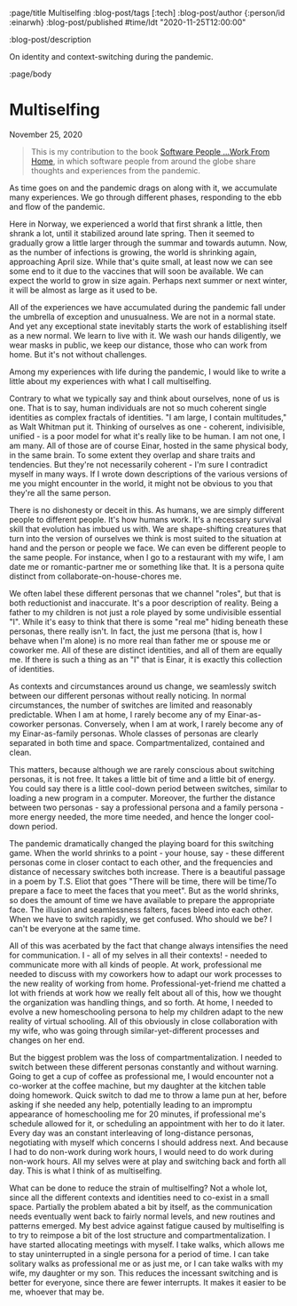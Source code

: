 :page/title Multiselfing
:blog-post/tags [:tech]
:blog-post/author {:person/id :einarwh}
:blog-post/published #time/ldt "2020-11-25T12:00:00"

:blog-post/description

On identity and context-switching during the pandemic.

:page/body

# Multiselfing

<p class="blog-post-date">November 25, 2020</p>

<blockquote>This is my contribution to the book <a href="https://leanpub.com/softwarepeopleworkfromhome">Software People ...Work From Home</a>, in which software people from around the globe share thoughts and experiences from the pandemic.</blockquote>

As time goes on and the pandemic drags on along with it, we accumulate many experiences. We go through different phases, responding to the ebb and flow of the pandemic.

Here in Norway, we experienced a world that first shrank a little, then shrank a lot, until it stabilized around late spring. Then it seemed to gradually grow a little larger through the summar and towards autumn. Now, as the number of infections is growing, the world is shrinking again, approaching April size. While that's quite small, at least now we can see some end to it due to the vaccines that will soon be available. We can expect the world to grow in size again. Perhaps next summer or next winter, it will be almost as large as it used to be.

All of the experiences we have accumulated during the pandemic fall under the umbrella of exception and unusualness. We are not in a normal state. And yet any exceptional state inevitably starts the work of establishing itself as a new normal. We learn to live with it. We wash our hands diligently, we wear masks in public, we keep our distance, those who can work from home. But it's not without challenges.

Among my experiences with life during the pandemic, I would like to write a little about my experiences with what I call multiselfing.

Contrary to what we typically say and think about ourselves, none of us is one. That is to say, human individuals are not so much coherent single identities as complex fractals of identities. "I am large, I contain multitudes," as Walt Whitman put it. Thinking of ourselves as one - coherent, indivisible, unified - is a poor model for what it's really like to be human. I am not one, I am many. All of those are of course Einar, hosted in the same physical body, in the same brain. To some extent they overlap and share traits and tendencies. But they're not necessarily coherent - I'm sure I contradict myself in many ways. If I wrote down descriptions of the various versions of me you might encounter in the world, it might not be obvious to you that they're all the same person.

There is no dishonesty or deceit in this. As humans, we are simply different people to different people. It's how humans work. It's a necessary survival skill that evolution has imbued us with. We are shape-shifting creatures that turn into the version of ourselves we think is most suited to the situation at hand and the person or people we face. We can even be different people to the same people. For instance, when I go to a restaurant with my wife, I am date me or romantic-partner me or something like that. It is a persona quite distinct from collaborate-on-house-chores me.

We often label these different personas that we channel "roles", but that is both reductionist and inaccurate. It's a poor description of reality. Being a father to my children is not just a role played by some undivisible essential "I". While it's easy to think that there is some "real me" hiding beneath these personas, there really isn't. In fact, the just me persona (that is, how I behave when I'm alone) is no more real than father me or spouse me or coworker me. All of these are distinct identities, and all of them are equally me. If there is such a thing as an "I" that is Einar, it is exactly this collection of identities.

As contexts and circumstances around us change, we seamlessly switch between our different personas without really noticing. In normal circumstances, the number of switches are limited and reasonably predictable. When I am at home, I rarely become any of my Einar-as-coworker personas. Conversely, when I am at work, I rarely become any of my Einar-as-family personas. Whole classes of personas are clearly separated in both time and space. Compartmentalized, contained and clean.

This matters, because although we are rarely conscious about switching personas, it is not free. It takes a little bit of time and a little bit of energy. You could say there is a little cool-down period between switches, similar to loading a new program in a computer. Moreover, the further the distance between two personas - say a professional persona and a family persona - more energy needed, the more time needed, and hence the longer cool-down period.

The pandemic dramatically changed the playing board for this switching game. When the world shrinks to a point - your house, say - these different personas come in closer contact to each other, and the frequencies and distance of necessary switches both increase. There is a beautiful passage in a poem by T.S. Eliot that goes "There will be time, there will be time/To prepare a face to meet the faces that you meet". But as the world shrinks, so does the amount of time we have available to prepare the appropriate face. The illusion and seamlessness falters, faces bleed into each other. When we have to switch rapidly, we get confused. Who should we be? I can't be everyone at the same time.

All of this was acerbated by the fact that change always intensifies the need for communication. I - all of my selves in all their contexts! - needed to communicate more with all kinds of people. At work, professional me needed to discuss with my coworkers how to adapt our work processes to the new reality of working from home. Professional-yet-friend me chatted a lot with friends at work how we really felt about all of this, how we thought the organization was handling things, and so forth. At home, I needed to evolve a new homeschooling persona to help my children adapt to the new reality of virtual schooling. All of this obviously in close collaboration with my wife, who was going through similar-yet-different processes and changes on her end.

But the biggest problem was the loss of compartmentalization. I needed to switch between these different personas constantly and without warning. Going to get a cup of coffee as professional me, I would encounter not a co-worker at the coffee machine, but my daughter at the kitchen table doing homework. Quick switch to dad me to throw a lame pun at her, before asking if she needed any help, potentially leading to an impromptu appearance of homeschooling me for 20 minutes, if professional me's schedule allowed for it, or scheduling an appointment with her to do it later. Every day was an constant interleaving of long-distance personas, negotiating with myself which concerns I should address next. And because I had to do non-work during work hours, I would need to do work during non-work hours. All my selves were at play and switching back and forth all day. This is what I think of as multiselfing.

What can be done to reduce the strain of multiselfing? Not a whole lot, since all the different contexts and identities need to co-exist in a small space. Partially the problem abated a bit by itself, as the communication needs eventually went back to fairly normal levels, and new routines and patterns emerged. My best advice against fatigue caused by multiselfing is to try to reimpose a bit of the lost structure and compartmentalization. I have started allocating meetings with myself. I take walks, which allows me to stay uninterrupted in a single persona for a period of time. I can take solitary walks as professional me or as just me, or I can take walks with my wife, my daughter or my son. This reduces the incessant switching and is better for everyone, since there are fewer interrupts. It makes it easier to be me, whoever that may be.
